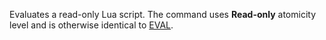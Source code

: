 <!--
layout:  index.html
title:   EVALRO - Tile38
class:   command
super:   documentation
command: evalro
-->

Evaluates a read-only Lua script. The command uses **Read-only** atomicity level and is otherwise identical to [EVAL](/commands/eval).
